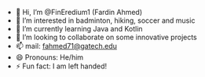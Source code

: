 - 👋 Hi, I’m @FinEredium1 (Fardin Ahmed)
- 👀 I’m interested in badminton, hiking, soccer and music
- 🌱 I’m currently learning Java and Kotlin
- 💞️ I’m looking to collaborate on some innovative projects
- 📫 mail: fahmed71@gatech.edu
- 😄 Pronouns: He/him
- ⚡ Fun fact: I am left handed!

<!---
FinEredium1/FinEredium1 is a ✨ special ✨ repository because its `README.md` (this file) appears on your GitHub profile.
You can click the Preview link to take a look at your changes.
--->
